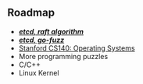 ## Roadmap

- [**_etcd, raft algorithm_**](https://github.com/gyuho/learn/tree/master/doc/etcd_raft_algorithm)
- [**_etcd, go-fuzz_**](https://github.com/gyuho/learn/tree/master/doc/etcd_go_fuzz)
- [Stanford CS140: Operating Systems](http://www.scs.stanford.edu/15wi-cs140/)
- More programming puzzles
- C/C++
- Linux Kernel
